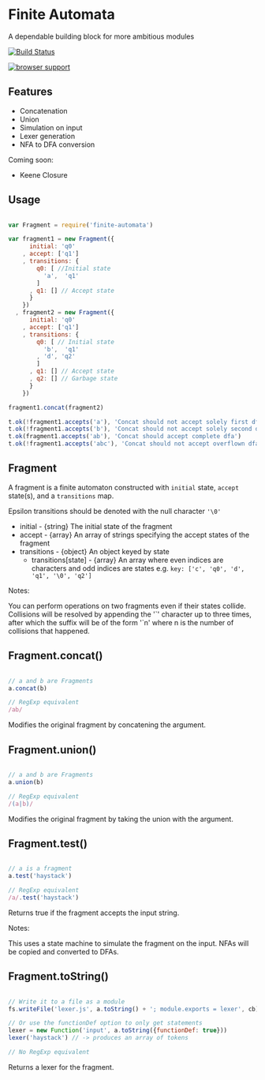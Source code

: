 # Finite Automata

A dependable building block for more ambitious modules

[![Build Status](https://travis-ci.org/ben-ng/finite-automata.svg?branch=master)](https://travis-ci.org/ben-ng/finite-automata)

[![browser support](https://ci.testling.com/ben-ng/finite-automata.png)
](https://ci.testling.com/ben-ng/finite-automata)


## Features

 * Concatenation
 * Union
 * Simulation on input
 * Lexer generation
 * NFA to DFA conversion

Coming soon:

 * Keene Closure

## Usage

```javascript

var Fragment = require('finite-automata')

var fragment1 = new Fragment({
      initial: 'q0'
    , accept: ['q1']
    , transitions: {
        q0: [ //Initial state
          'a',  'q1'
        ]
      , q1: [] // Accept state
      }
    })
  , fragment2 = new Fragment({
      initial: 'q0'
    , accept: ['q1']
    , transitions: {
        q0: [ // Initial state
          'b',  'q1'
        , 'd', 'q2'
        ]
      , q1: [] // Accept state
      , q2: [] // Garbage state
      }
    })

fragment1.concat(fragment2)

t.ok(!fragment1.accepts('a'), 'Concat should not accept solely first dfa')
t.ok(!fragment1.accepts('b'), 'Concat should not accept solely second dfa')
t.ok(fragment1.accepts('ab'), 'Concat should accept complete dfa')
t.ok(!fragment1.accepts('abc'), 'Concat should not accept overflown dfa')

```

## Fragment

A fragment is a finite automaton constructed with `initial` state, `accept` state(s), and a `transitions` map.

Epsilon transitions should be denoted with the null character `'\0'`

 * initial - {string} The initial state of the fragment
 * accept - {array} An array of strings specifying the accept states of the fragment
 * transitions - {object} An object keyed by state
   * transitions[state] - {array} An array where even indices are characters and odd indices are states
                                  e.g. `key: ['c', 'q0', 'd', 'q1', '\0', 'q2']`

Notes:

You can perform operations on two fragments even if their states collide. Collisions will be resolved by appending the '\`' character up to three times, after which the suffix will be of the form '\`n' where n is the number of collisions that happened.

## Fragment.concat()

```javascript

// a and b are Fragments
a.concat(b)

// RegExp equivalent
/ab/

```

Modifies the original fragment by concatening the argument.

## Fragment.union()

```javascript

// a and b are Fragments
a.union(b)

// RegExp equivalent
/(a|b)/

```

Modifies the original fragment by taking the union with the argument.

## Fragment.test()

```javascript

// a is a fragment
a.test('haystack')

// RegExp equivalent
/a/.test('haystack')

```

Returns true if the fragment accepts the input string.

Notes:

This uses a state machine to simulate the fragment on the input. NFAs will be copied and converted to DFAs.

## Fragment.toString()

```javascript

// Write it to a file as a module
fs.writeFile('lexer.js', a.toString() + '; module.exports = lexer', cb)

// Or use the functionDef option to only get statements
lexer = new Function('input', a.toString({functionDef: true}))
lexer('haystack') // -> produces an array of tokens

// No RegExp equivalent

```

Returns a lexer for the fragment.
